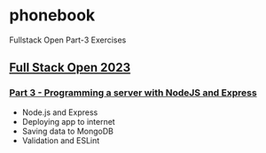 # phonebook
Fullstack Open Part-3 Exercises

## [Full Stack Open 2023](https://fullstackopen.com/en/)

### [Part 3 - Programming a server with NodeJS and Express](https://fullstackopen.com/en/part3)

- Node.js and Express
- Deploying app to internet
- Saving data to MongoDB
- Validation and ESLint
